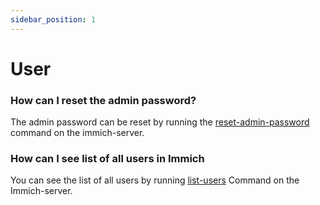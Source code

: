 ```yaml
---
sidebar_position: 1
---
```


# User

### How can I reset the admin password?

The admin password can be reset by running the [reset-admin-password](/docs/administration/server-commands.md) command on the immich-server.

### How can I see list of all users in Immich

You can see the list of all users by running [list-users](/docs/administration/server-commands.md) Command on the Immich-server.
